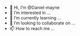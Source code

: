 - 👋 Hi, I’m @Daniel-mayne
- 👀 I’m interested in ...
- 🌱 I’m currently learning ...
- 💞️ I’m looking to collaborate on ...
- 📫 How to reach me ...

<!---
Daniel-mayne/Daniel-mayne is a ✨ special ✨ repository because its `README.md` (this file) appears on your GitHub profile.
You can click the Preview link to take a look at your changes.
--->
